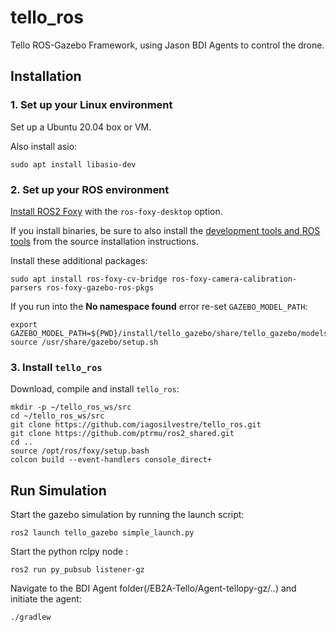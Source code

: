 # tello_ros
Tello ROS-Gazebo Framework, using Jason BDI Agents to control the drone.

## Installation

### 1. Set up your Linux environment

Set up a Ubuntu 20.04 box or VM.

Also install asio:
~~~
sudo apt install libasio-dev
~~~

### 2. Set up your ROS environment

[Install ROS2 Foxy](https://docs.ros.org/) with the `ros-foxy-desktop` option.

If you install binaries, be sure to also install the 
[development tools and ROS tools](https://docs.ros.org/en/foxy/Installation/Ubuntu-Development-Setup.html)
from the source installation instructions.

Install these additional packages:
~~~
sudo apt install ros-foxy-cv-bridge ros-foxy-camera-calibration-parsers ros-foxy-gazebo-ros-pkgs
~~~

If you run into the **No namespace found** error re-set `GAZEBO_MODEL_PATH`:

    export GAZEBO_MODEL_PATH=${PWD}/install/tello_gazebo/share/tello_gazebo/models
    source /usr/share/gazebo/setup.sh

### 3. Install `tello_ros`

Download, compile and install `tello_ros`:
~~~
mkdir -p ~/tello_ros_ws/src
cd ~/tello_ros_ws/src
git clone https://github.com/iagosilvestre/tello_ros.git
git clone https://github.com/ptrmu/ros2_shared.git
cd ..
source /opt/ros/foxy/setup.bash
colcon build --event-handlers console_direct+
~~~

## Run Simulation
Start the gazebo simulation by running the launch script:
~~~
ros2 launch tello_gazebo simple_launch.py 
~~~
Start the python rclpy node :
~~~
ros2 run py_pubsub listener-gz
~~~
Navigate to the BDI Agent folder(/EB2A-Tello/Agent-tellopy-gz/..) and initiate the agent:
~~~
./gradlew
~~~
